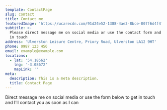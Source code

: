 ```yaml
---
template: ContactPage
slug: contact
title: Contact me
featuredImage: 'https://ucarecdn.com/91d24e52-1388-4ae3-8bce-007f6d4f4fdc/'
subtitle: >-
  Please direct message me on social media or use the contact form and I'll be
  in touch
address: 'Ulverston Leisure Centre, Priory Road, Ulverston LA12 9HT'
phone: 0987 123 456
email: example@example.com
locations:
  - lat: '54.18562'
    lng: '-3.08672'
    mapLink: ''
meta:
  description: This is a meta description.
  title: Contact Page
---
```

Direct message me on social media or use the form below to get in touch and I'll contact you as soon as I can
